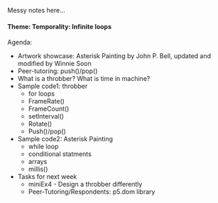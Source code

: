Messy notes here...

#### Theme: Temporality: Infinite loops

Agenda:
- Artwork showcase: Asterisk Painting by John P. Bell, updated and modified by Winnie Soon
- Peer-tutoring: push()/pop()
- What is a throbber? What is time in machine? 
- Sample code1: throbber
  - for loops
  - FrameRate()
  - FrameCount()
  - setInterval()
  - Rotate()
  - Push()/pop()
- Sample code2: Asterisk Painting
  - while loop
  - conditional statments
  - arrays
  - millis()
- Tasks for next week
  - miniEx4 - Design a throbber differently
  - Peer-Tutoring/Respondents: p5.dom library
